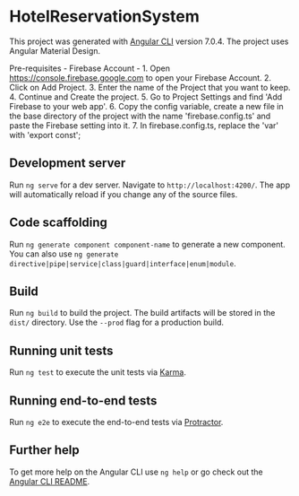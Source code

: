 # HotelReservationSystem

This project was generated with [Angular CLI](https://github.com/angular/angular-cli) version 7.0.4. The project uses Angular Material Design.

Pre-requisites -
    Firebase Account - 
        1. Open https://console.firebase.google.com to open your Firebase Account.
        2. Click on Add Project.
        3. Enter the name of the Project that you want to keep.
        4. Continue and Create the project.
        5. Go to Project Settings and find 'Add Firebase to your web app'.
        6. Copy the config variable, create a new file in the base directory of the project with the name 'firebase.config.ts' and paste the Firebase setting into it.
        7. In firebase.config.ts, replace the 'var' with 'export const';

## Development server

Run `ng serve` for a dev server. Navigate to `http://localhost:4200/`. The app will automatically reload if you change any of the source files.

## Code scaffolding

Run `ng generate component component-name` to generate a new component. You can also use `ng generate directive|pipe|service|class|guard|interface|enum|module`.

## Build

Run `ng build` to build the project. The build artifacts will be stored in the `dist/` directory. Use the `--prod` flag for a production build.

## Running unit tests

Run `ng test` to execute the unit tests via [Karma](https://karma-runner.github.io).

## Running end-to-end tests

Run `ng e2e` to execute the end-to-end tests via [Protractor](http://www.protractortest.org/).

## Further help

To get more help on the Angular CLI use `ng help` or go check out the [Angular CLI README](https://github.com/angular/angular-cli/blob/master/README.md).
